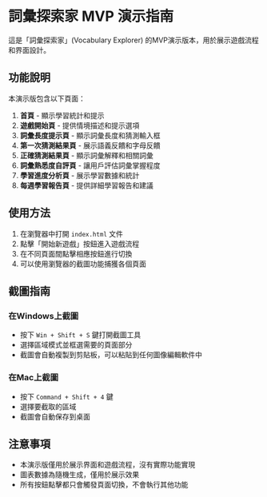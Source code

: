# 詞彙探索家 MVP 演示指南

這是「詞彙探索家」(Vocabulary Explorer) 的MVP演示版本，用於展示遊戲流程和界面設計。

## 功能說明

本演示版包含以下頁面：

1. **首頁** - 顯示學習統計和提示
2. **遊戲開始頁** - 提供情境描述和提示選項
3. **詞彙長度提示頁** - 顯示詞彙長度和猜測輸入框
4. **第一次猜測結果頁** - 展示語義反饋和字母反饋
5. **正確猜測結果頁** - 顯示詞彙解釋和相關詞彙
6. **詞彙熟悉度自評頁** - 讓用戶評估詞彙掌握程度
7. **學習進度分析頁** - 展示學習數據和統計
8. **每週學習報告頁** - 提供詳細學習報告和建議

## 使用方法

1. 在瀏覽器中打開 `index.html` 文件
2. 點擊「開始新遊戲」按鈕進入遊戲流程
3. 在不同頁面間點擊相應按鈕進行切換
4. 可以使用瀏覽器的截圖功能捕獲各個頁面

## 截圖指南

### 在Windows上截圖
- 按下 `Win + Shift + S` 鍵打開截圖工具
- 選擇區域模式並框選需要的頁面部分
- 截圖會自動複製到剪貼板，可以粘貼到任何圖像編輯軟件中

### 在Mac上截圖
- 按下 `Command + Shift + 4` 鍵
- 選擇要截取的區域
- 截圖會自動保存到桌面

## 注意事項

- 本演示版僅用於展示界面和遊戲流程，沒有實際功能實現
- 圖表數據為隨機生成，僅用於展示效果
- 所有按鈕點擊都只會觸發頁面切換，不會執行其他功能 